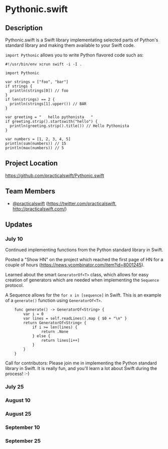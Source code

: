 # Pythonic.swift

## Description

Pythonic.swift is a Swift library implementating selected parts of Python's standard library and making them available to your Swift code.

```import Pythonic``` allows you to write Python flavored code such as:

```
#!/usr/bin/env xcrun swift -i -I .

import Pythonic

var strings = ["foo", "bar"]
if strings {
  println(strings[0]) // foo
}
if len(strings) == 2 {
  println(strings[1].upper()) // BAR
}

var greeting = "   hello pythonista   "
if greeting.strip().startswith("hello") {
  println(greeting.strip().title()) // Hello Pythonista
}

var numbers = [1, 2, 3, 4, 5]
println(sum(numbers)) // 15
println(max(numbers)) // 5
```

## Project Location

https://github.com/practicalswift/Pythonic.swift

## Team Members

- <a href="https://github.com/practicalswift">@practicalswift</a> (https://twitter.com/practicalswift, http://practicalswift.com/)

## Updates

### July 10

Continued implementing functions from the Python standard library in Swift.

Posted a "Show HN" on the project which reached the first page of HN for a couple of hours (https://news.ycombinator.com/item?id=8001245).

Learned about the smart `GeneratorOf<T>` class, which allows for easy creation of generators which are needed when implementing the `Sequence` protocol.

A Sequence allows for the `for x in [sequence]` in Swift. This is an example of a `generate()` function using `GeneratorOf<T>`.

```
    func generate() -> GeneratorOf<String> {
        var i = 0
        var lines = self.readLines().map { $0 + "\n" }
        return GeneratorOf<String> {
            if i >= len(lines) {
                return .None
            } else {
                return lines[i++]
            }
        }
    }
```

Call for contributors: Please join me in implementing the Python standard library in Swift. It is really fun, and you'll learn a lot about Swift during the process! :-)

### July 25

### August 10

### August 25

### September 10

### September 25
